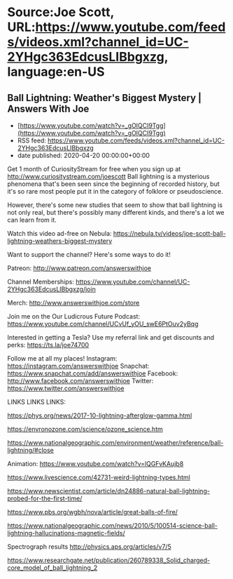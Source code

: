 # Source:Joe Scott, URL:https://www.youtube.com/feeds/videos.xml?channel_id=UC-2YHgc363EdcusLIBbgxzg, language:en-US

## Ball Lightning: Weather's Biggest Mystery | Answers With Joe
 - [https://www.youtube.com/watch?v=_gOlQCI9Tgg](https://www.youtube.com/watch?v=_gOlQCI9Tgg)
 - RSS feed: https://www.youtube.com/feeds/videos.xml?channel_id=UC-2YHgc363EdcusLIBbgxzg
 - date published: 2020-04-20 00:00:00+00:00

Get 1 month of CuriosityStream for free when you sign up at http://www.curiositystream.com/joescott
Ball lightning is a mysterious phenomena that's been seen since the beginning of recorded history, but it's so rare most people put it in the category of folklore or pseudoscience.

However, there's some new studies that seem to show that ball lightning is not only real, but there's possibly many different kinds, and there's a lot we can learn from it.

Watch this video ad-free on Nebula: https://nebula.tv/videos/joe-scott-ball-lightning-weathers-biggest-mystery

Want to support the channel? Here's some ways to do it!

Patreon: http://www.patreon.com/answerswithjoe

Channel Memberships: https://www.youtube.com/channel/UC-2YHgc363EdcusLIBbgxzg/join

Merch: http://www.answerswithjoe.com/store

Join me on the Our Ludicrous Future Podcast:
https://www.youtube.com/channel/UCvUf_yOU_swE6PtOuv2yBqg

Interested in getting a Tesla? Use my referral link and get discounts and perks:
https://ts.la/joe74700

Follow me at all my places!
Instagram: https://instagram.com/answerswithjoe
Snapchat: https://www.snapchat.com/add/answerswithjoe
Facebook: http://www.facebook.com/answerswithjoe
Twitter: https://www.twitter.com/answerswithjoe

LINKS LINKS LINKS:

https://phys.org/news/2017-10-lightning-afterglow-gamma.html

https://envronozone.com/science/ozone_science.htm

https://www.nationalgeographic.com/environment/weather/reference/ball-lightning/#close

Animation: https://www.youtube.com/watch?v=lQGFvKAujb8

https://www.livescience.com/42731-weird-lightning-types.html

https://www.newscientist.com/article/dn24886-natural-ball-lightning-probed-for-the-first-time/

https://www.pbs.org/wgbh/nova/article/great-balls-of-fire/

https://www.nationalgeographic.com/news/2010/5/100514-science-ball-lightning-hallucinations-magnetic-fields/

Spectrograph results
http://physics.aps.org/articles/v7/5 

https://www.researchgate.net/publication/260789338_Solid_charged-core_model_of_ball_lightning_2

